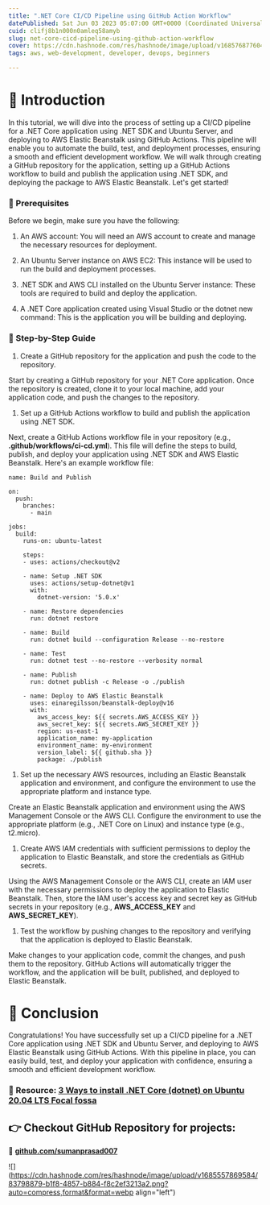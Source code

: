 ```yaml
---
title: ".NET Core CI/CD Pipeline using GitHub Action Workflow"
datePublished: Sat Jun 03 2023 05:07:00 GMT+0000 (Coordinated Universal Time)
cuid: clifj8b1n000n0amleq58amyb
slug: net-core-cicd-pipeline-using-github-action-workflow
cover: https://cdn.hashnode.com/res/hashnode/image/upload/v1685768776049/40d53fac-0142-411c-8a82-701dbd6c35bc.png
tags: aws, web-development, developer, devops, beginners

---
```


# 🚀 Introduction

In this tutorial, we will dive into the process of setting up a CI/CD pipeline for a .NET Core application using .NET SDK and Ubuntu Server, and deploying to AWS Elastic Beanstalk using GitHub Actions. This pipeline will enable you to automate the build, test, and deployment processes, ensuring a smooth and efficient development workflow. We will walk through creating a GitHub repository for the application, setting up a GitHub Actions workflow to build and publish the application using .NET SDK, and deploying the package to AWS Elastic Beanstalk. Let's get started!

### 🔧 Prerequisites

Before we begin, make sure you have the following:

1. An AWS account: You will need an AWS account to create and manage the necessary resources for deployment.
    
2. An Ubuntu Server instance on AWS EC2: This instance will be used to run the build and deployment processes.
    
3. .NET SDK and AWS CLI installed on the Ubuntu Server instance: These tools are required to build and deploy the application.
    
4. A .NET Core application created using Visual Studio or the dotnet new command: This is the application you will be building and deploying.
    

### 📝 Step-by-Step Guide

1. Create a GitHub repository for the application and push the code to the repository.
    

Start by creating a GitHub repository for your .NET Core application. Once the repository is created, clone it to your local machine, add your application code, and push the changes to the repository.

1. Set up a GitHub Actions workflow to build and publish the application using .NET SDK.
    

Next, create a GitHub Actions workflow file in your repository (e.g., **.github/workflows/ci-cd.yml**). This file will define the steps to build, publish, and deploy your application using .NET SDK and AWS Elastic Beanstalk. Here's an example workflow file:

```plaintext
name: Build and Publish

on:
  push:
    branches:
      - main

jobs:
  build:
    runs-on: ubuntu-latest

    steps:
    - uses: actions/checkout@v2

    - name: Setup .NET SDK
      uses: actions/setup-dotnet@v1
      with:
        dotnet-version: '5.0.x'

    - name: Restore dependencies
      run: dotnet restore

    - name: Build
      run: dotnet build --configuration Release --no-restore

    - name: Test
      run: dotnet test --no-restore --verbosity normal

    - name: Publish
      run: dotnet publish -c Release -o ./publish

    - name: Deploy to AWS Elastic Beanstalk
      uses: einaregilsson/beanstalk-deploy@v16
      with:
        aws_access_key: ${{ secrets.AWS_ACCESS_KEY }}
        aws_secret_key: ${{ secrets.AWS_SECRET_KEY }}
        region: us-east-1
        application_name: my-application
        environment_name: my-environment
        version_label: ${{ github.sha }}
        package: ./publish
```

1. Set up the necessary AWS resources, including an Elastic Beanstalk application and environment, and configure the environment to use the appropriate platform and instance type.
    

Create an Elastic Beanstalk application and environment using the AWS Management Console or the AWS CLI. Configure the environment to use the appropriate platform (e.g., .NET Core on Linux) and instance type (e.g., t2.micro).

1. Create AWS IAM credentials with sufficient permissions to deploy the application to Elastic Beanstalk, and store the credentials as GitHub secrets.
    

Using the AWS Management Console or the AWS CLI, create an IAM user with the necessary permissions to deploy the application to Elastic Beanstalk. Then, store the IAM user's access key and secret key as GitHub secrets in your repository (e.g., **AWS\_ACCESS\_KEY** and **AWS\_SECRET\_KEY**).

1. Test the workflow by pushing changes to the repository and verifying that the application is deployed to Elastic Beanstalk.
    

Make changes to your application code, commit the changes, and push them to the repository. GitHub Actions will automatically trigger the workflow, and the application will be built, published, and deployed to Elastic Beanstalk.

# 🎉 Conclusion

Congratulations! You have successfully set up a CI/CD pipeline for a .NET Core application using .NET SDK and Ubuntu Server, and deploying to AWS Elastic Beanstalk using GitHub Actions. With this pipeline in place, you can easily build, test, and deploy your application with confidence, ensuring a smooth and efficient development workflow.

### **📢 Resource:** [3 Ways to install .NET Core (dotnet) on Ubuntu 20.04 LTS Focal fossa](https://www.google.com/url?sa=i&url=https%3A%2F%2Flinux.how2shout.com%2F3-ways-to-install-net-6-dotnet-on-ubuntu-20-04-lts-focal-fossa%2F&psig=AOvVaw3MNbc0NAvvXtWTfIa7uBXt&ust=1685855105743000&source=images&cd=vfe&ved=0CBMQjhxqFwoTCPiWqeippv8CFQAAAAAdAAAAABAE)

## 👉 **Checkout GitHub Repository for projects:**

**🔗** [**github.com/sumanprasad007**](http://github.com/sumanprasad007)

![](https://cdn.hashnode.com/res/hashnode/image/upload/v1685557869584/83798879-b1f8-4857-b884-f8c2ef3213a2.png?auto=compress,format&format=webp align="left")